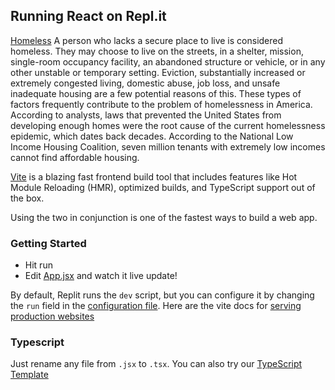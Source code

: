 ## Running React on Repl.it

[Homeless](https://www.bowery.org/homelessness/) A person who lacks a secure place to live is considered homeless. They may choose to live on the streets, in a shelter, mission, single-room occupancy facility, an abandoned structure or vehicle, or in any other unstable or temporary setting. Eviction, substantially increased or extremely congested living, domestic abuse, job loss, and unsafe inadequate housing are a few potential reasons of this. These types of factors frequently contribute to the problem of homelessness in America. According to analysts, laws that prevented the United States from developing enough homes were the root cause of the current homelessness epidemic, which dates back decades. According to the National Low Income Housing Coalition, seven million tenants with extremely low incomes cannot find affordable housing.

[Vite](https://vitejs.dev/) is a blazing fast frontend build tool that includes features like Hot Module Reloading (HMR), optimized builds, and TypeScript support out of the box.

Using the two in conjunction is one of the fastest ways to build a web app.

### Getting Started
- Hit run
- Edit [App.jsx](#src/App.jsx) and watch it live update!

By default, Replit runs the `dev` script, but you can configure it by changing the `run` field in the [configuration file](#.replit). Here are the vite docs for [serving production websites](https://vitejs.dev/guide/build.html)

### Typescript

Just rename any file from `.jsx` to `.tsx`. You can also try our [TypeScript Template](https://replit.com/@replit/React-TypeScript)
